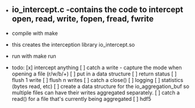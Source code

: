 * io_intercept.c 
	-contains the code to intercept open, read, write, fopen, fread, fwrite
	-

* compile with make

- this creates the interception library io_intercept.so

* run with make run

* todo: 
    [x] intercept anything
	 [ ] catch a write
		  - capture the mode when opening a file (r/w/b/+)
	 [ ] put in a data structure
	 [ ] return status
	 [ ] flush 1 write
	 [ ] flush n writes
	 [ ] catch a close()
	 [ ] logging
	 [ ] statistics (bytes read, etc)
	 [ ] create a data structure for the io_aggregation_buf so multiple files can have their 
	    writes aggregated separately.
	 [ ] catch a read() for a file that's currently being aggregated
	 [ ] hdf5

